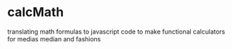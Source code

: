 # calcMath
translating math formulas to javascript code to make functional calculators for medias median and fashions
